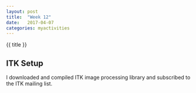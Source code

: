 ```yaml
---
layout: post
title:  "Week 12"
date:   2017-04-07
categories: myactivities 
---
```

{{ title }}

## ITK Setup

I downloaded and compiled ITK image processing library and subscribed to the ITK mailing list.
